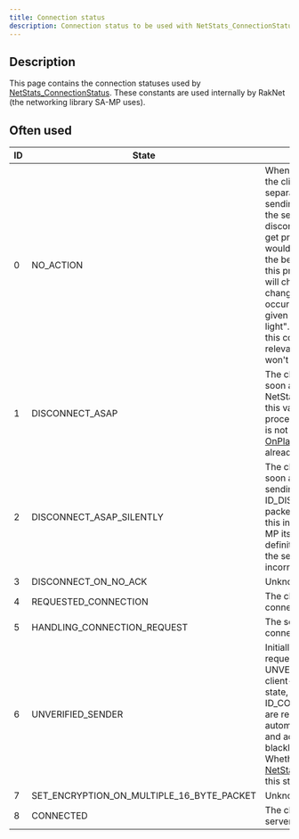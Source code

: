 ```yaml
---
title: Connection status
description: Connection status to be used with NetStats_ConnectionStatus.
---
```


## Description

This page contains the connection statuses used by [NetStats_ConnectionStatus](../functions/NetStats_ConnectionStatus). These constants are used internally by RakNet (the networking library SA-MP uses).

## Often used

| ID  | State                                     | Meaning                                                                                                      |
| --- | ----------------------------------------- | ------------------------------------------------------------------------------------------------------------ |
| 0   | NO_ACTION                                 | Whenever a packet has to be sent to the client, it will be processed by a separate thread. As this thread is sending a packet, it is possible for the server to say... receive a disconnection packet, which may get processed in the meantime. This would result in data racing (and thus the behavior is undefined). To solve this problem, the connection state will change to NO_ACTION, and any changes to the player ID will not occur until the update thread has given the main thread the "green light". Now, as a server developer, this connection state is not really relevant to you, so you probably won't ever need it. |
| 1   | DISCONNECT_ASAP                           | The client is to be disconnected as soon as possible. It is possible for NetStats_ConnectionStatus to return this value during the disconnect process, specifically when a player is not yet "truely" disconnected, yet [OnPlayerDisconnect](../callbacks/OnPlayerDisconnect) may have fired already for this player. |
| 2   | DISCONNECT_ASAP_SILENTLY                  | The client is to be disconnected as soon as possible, but without sending the ID_DISCONNECTION_NOTIFICATION packet to the client. SA-MP sends this in several cases (however SA-MP itself most likely doesn't, RakNet definitely does), for example when the server password is entered incorrectly. |
| 3   | DISCONNECT_ON_NO_ACK                      | Unknown.                                                                                                      |
| 4   | REQUESTED_CONNECTION                      | The client has requested a connection with the server.                                                        |
| 5   | HANDLING_CONNECTION_REQUEST               | The server is currently handling the connection request.                                                      |
| 6   | UNVERIFIED_SENDER                         | Initially, incoming connection requests appear to use UNVERIFIED_SENDER. While the client-server connection is in this state, only ID_CONNECTION_REQUEST packets are read. The server will automatically close the connection and add the client IP to a temporary blacklist if anything else is sent. Whether or not it is possible for [NetStats_ConnectionStatus](../functions/NetStats_ConnectionStatus) to return this status is doubtful. |
| 7   | SET_ENCRYPTION_ON_MULTIPLE_16_BYTE_PACKET | Unknown.                                                                                                      |
| 8   | CONNECTED                                 | The client is connected to the server.                                                                        |
